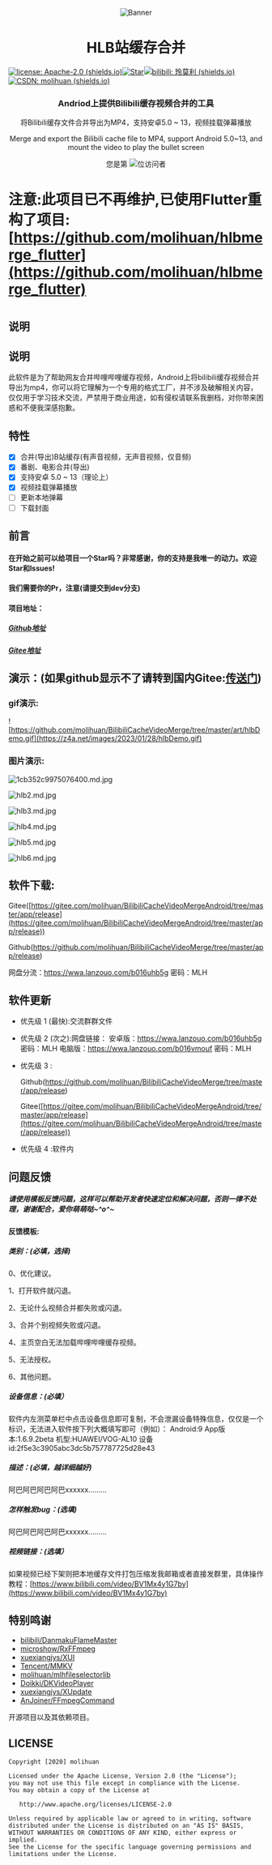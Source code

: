 

<p align="center">
<img src="https://s2.loli.net/2022/12/14/WoYwfehDNHbMzIZ.png" alt="Banner" />
</p>
<h1 align="center">HLB站缓存合并</h1>

[![license: Apache-2.0 (shields.io)](https://img.shields.io/badge/license-Apache--2.0-brightgreen)](https://github.com/molihuan/mlhfileselectorlib/blob/master/LICENSE)[![Star](https://img.shields.io/github/stars/molihuan/BilibiliCacheVideoMerge.svg)](https://github.com/molihuan/mlhfileselectorlib)[![bilibili: 玲莫利 (shields.io)](https://img.shields.io/badge/bilibili-玲莫利-orange)](https://space.bilibili.com/454222981)[![CSDN: molihuan (shields.io)](https://img.shields.io/badge/CSDN-molihuan-blue)](https://blog.csdn.net/molihuan)

<h3 align="center">Andriod上提供Bilibili缓存视频合并的工具</h3>
<p align="center">将Bilibili缓存文件合并导出为MP4，支持安卓5.0 ~ 13，视频挂载弹幕播放</p>
<p align="center">Merge and export the Bilibili cache file to MP4, support Android 5.0~13, and mount the video to play the bullet screen</p>

<p align="center"> 
  您是第  <img src="https://profile-counter.glitch.me/github:molihuan:BilibiliCacheVideoMerge/count.svg" />位访问者
</p>



#
#
# 注意:此项目已不再维护,已使用Flutter重构了项目:[https://github.com/molihuan/hlbmerge_flutter](https://github.com/molihuan/hlbmerge_flutter)
#
#
#
## 说明

## 说明

此软件是为了帮助网友合并哔哩哔哩缓存视频，Android上将bilibili缓存视频合并导出为mp4，你可以将它理解为一个专用的格式工厂，并不涉及破解相关内容，仅仅用于学习技术交流，严禁用于商业用途，如有侵权请联系我删档，对你带来困惑和不便我深感抱歉。

## 特性

- [x] 合并(导出)B站缓存(有声音视频，无声音视频，仅音频)
- [x] 番剧、电影合并(导出)
- [x] 支持安卓 5.0 ~ 13（理论上）
- [x] 视频挂载弹幕播放
- [ ] 更新本地弹幕
- [ ] 下载封面

## 前言

#### 在开始之前可以给项目一个Star吗？非常感谢，你的支持是我唯一的动力。欢迎Star和Issues!

#### 我们需要你的Pr，注意(请提交到dev分支)

#### 项目地址：
##### [Github地址](https://github.com/molihuan/BilibiliCacheVideoMerge)
##### [Gitee地址](https://gitee.com/molihuan/BilibiliCacheVideoMergeAndroid)

## 演示：(如果github显示不了请转到国内Gitee:[传送门](https://gitee.com/molihuan/BilibiliCacheVideoMergeAndroid))

### gif演示:

![https://github.com/molihuan/BilibiliCacheVideoMerge/tree/master/art/hlbDemo.gif](https://z4a.net/images/2023/01/28/hlbDemo.gif)

### 图片演示:

![1cb352c9975076400.md.jpg](https://z4a.net/images/2023/01/28/1cb352c9975076400.md.jpg)

![hlb2.md.jpg](https://z4a.net/images/2023/01/28/hlb2.md.jpg)

![hlb3.md.jpg](https://z4a.net/images/2023/01/28/hlb3.md.jpg)

![hlb4.md.jpg](https://z4a.net/images/2023/01/28/hlb4.md.jpg)

![hlb5.md.jpg](https://z4a.net/images/2023/01/28/hlb5.md.jpg)

![hlb6.md.jpg](https://z4a.net/images/2023/01/28/hlb6.md.jpg)

## 软件下载:

Gitee([https://gitee.com/molihuan/BilibiliCacheVideoMergeAndroid/tree/master/app/release](https://gitee.com/molihuan/BilibiliCacheVideoMergeAndroid/tree/master/app/release))

Github(https://github.com/molihuan/BilibiliCacheVideoMerge/tree/master/app/release)

网盘分流：https://wwa.lanzouo.com/b016uhb5g      密码：MLH

## 软件更新

- 优先级 1 (最快):交流群群文件

- 优先级 2 (次之):网盘链接：
  安卓版：https://wwa.lanzouo.com/b016uhb5g
  密码：MLH
  电脑版：https://wwa.lanzouo.com/b016vmouf
  密码：MLH

- 优先级 3 :

  Github(https://github.com/molihuan/BilibiliCacheVideoMerge/tree/master/app/release)

  Gitee([https://gitee.com/molihuan/BilibiliCacheVideoMergeAndroid/tree/master/app/release](https://gitee.com/molihuan/BilibiliCacheVideoMergeAndroid/tree/master/app/release))

- 优先级 4 :软件内

## 问题反馈

##### 请使用模板反馈问题，这样可以帮助开发者快速定位和解决问题，否则一律不处理，谢谢配合，爱你萌萌哒~^o^~

#### 反馈模板:

##### 类别：(必填，选择)

0、优化建议。

1、打开软件就闪退。

2、无论什么视频合并都失败或闪退。

3、合并个别视频失败或闪退。

4、主页空白无法加载哔哩哔哩缓存视频。

5、无法授权。

6、其他问题。

##### 设备信息：(必填）

软件内左测菜单栏中点击设备信息即可复制，不会泄漏设备特殊信息，仅仅是一个标识，无法进入软件按下列大概填写即可（例如）：
Android:9 App版本:1.6.9.2beta
机型:HUAWEI/VOG-AL10
设备id:2f5e3c3905abc3dc5b757787725d28e43

##### 描述：(必填，越详细越好)

阿巴阿巴阿巴阿巴xxxxxx.........

##### 怎样触发bug：(选填)

阿巴阿巴阿巴阿巴xxxxxx.........

##### 视频链接：(选填）

如果视频已经下架则把本地缓存文件打包压缩发我邮箱或者直接发群里，具体操作教程：[https://www.bilibili.com/video/BV1Mx4y1G7by](https://www.bilibili.com/video/BV1Mx4y1G7by)

## 特别鸣谢

- [bilibili/DanmakuFlameMaster](https://github.com/bilibili/DanmakuFlameMaster)
- [microshow/RxFFmpeg](https://github.com/microshow/RxFFmpeg)
- [xuexiangjys/XUI](https://github.com/xuexiangjys/XUI)
- [Tencent/MMKV](https://github.com/Tencent/MMKV)
- [molihuan/mlhfileselectorlib](https://github.com/molihuan/mlhfileselectorlib)
- [Doikki/DKVideoPlayer](https://github.com/Doikki/DKVideoPlayer)
- [xuexiangjys/XUpdate](https://github.com/xuexiangjys/XUpdate)
- [AnJoiner/FFmpegCommand](https://github.com/AnJoiner/FFmpegCommand)

开源项目以及其依赖项目。

## LICENSE 

```
Copyright [2020] molihuan

Licensed under the Apache License, Version 2.0 (the "License");
you may not use this file except in compliance with the License.
You may obtain a copy of the License at

   http://www.apache.org/licenses/LICENSE-2.0

Unless required by applicable law or agreed to in writing, software
distributed under the License is distributed on an "AS IS" BASIS,
WITHOUT WARRANTIES OR CONDITIONS OF ANY KIND, either express or implied.
See the License for the specific language governing permissions and
limitations under the License.
```

